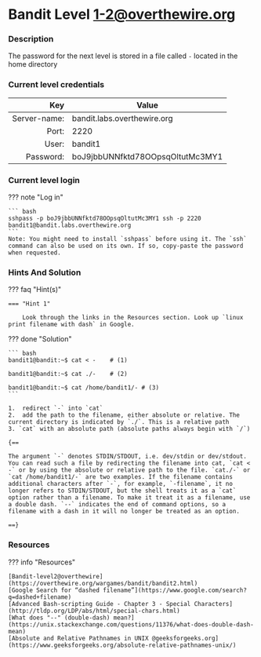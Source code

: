 # Bandit Level 1-2@overthewire.org

### Description
The password for the next level is stored in a file called `-` located in the home directory

### Current level credentials
Key                        | Value
-------------------------: |----------------------------------------
Server-name:               | bandit.labs.overthewire.org
Port:                      | 2220
User:                      | bandit1
Password:                  | boJ9jbbUNNfktd78OOpsqOltutMc3MY1


### Current level login
??? note "Log in"

    ``` bash
    sshpass -p boJ9jbbUNNfktd78OOpsqOltutMc3MY1 ssh -p 2220 bandit1@bandit.labs.overthewire.org
    ```
    Note: You might need to install `sshpass` before using it. The `ssh` command can also be used on its own. If so, copy-paste the password when requested.

### Hints And Solution


??? faq "Hint(s)"

    === "Hint 1"

        Look through the links in the Resources section. Look up `linux print filename with dash` in Google. 




??? done "Solution"

    ``` bash 
    bandit1@bandit:~$ cat < -    # (1)
      
    bandit1@bandit:~$ cat ./-    # (2)

    bandit1@bandit:~$ cat /home/bandit1/- # (3)
    ```

    1.  redirect `-` into `cat` 
    2.  add the path to the filename, either absolute or relative. The current directory is indicated by `./`. This is a relative path
    3. `cat` with an absolute path (absolute paths always begin with `/`)

    {==
    
    The argument `-` denotes STDIN/STDOUT, i.e. dev/stdin or dev/stdout. You can read such a file by redirecting the filename into cat, `cat < -` or by using the absolute or relative path to the file. `cat./-` or `cat /home/bandit1/-` are two examples. If the filename contains additional characters after `-`, for example, `-filename`, it no longer refers to STDIN/STDOUT, but the shell treats it as a `cat` option rather than a filename. To make it treat it as a filename, use a double dash. `--` indicates the end of command options, so a filename with a dash in it will no longer be treated as an option. 
    
    ==}







### Resources

??? info "Resources"

    [Bandit-level2@overthewire](https://overthewire.org/wargames/bandit/bandit2.html)       
    [Google Search for “dashed filename”](https://www.google.com/search?q=dashed+filename)      
    [Advanced Bash-scripting Guide - Chapter 3 - Special Characters](http://tldp.org/LDP/abs/html/special-chars.html)       
    [What does "--" (double-dash) mean?](https://unix.stackexchange.com/questions/11376/what-does-double-dash-mean)     
    [Absolute and Relative Pathnames in UNIX @geeksforgeeks.org](https://www.geeksforgeeks.org/absolute-relative-pathnames-unix/)




    
